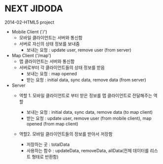 # NEXT JIDODA

2014-02-HTML5 project

- Mobile Client ('/')
  - 모바일 클라이언트는 서버와 통신함
  - 서버로 자신의 상태 정보를 보내줌
    - 보내는 요청 : update user, remove user (from server)
- Map Client ('/map')
  - 맵 클라이언트는 서버와 통신함
  - 서버로부터 각 클라이언트들의 상태 정보를 받음
    - 보내는 요청 : map opened
    - 받는 요청 : initial data, sync data, remove data (from server)
- Server
  - 역할 1. 모바일 클라이언트로 부터 받은 정보를 맵 클라이언트로 전달해주는 역할
    - 보내는 요청 : initial data, sync data, remove data (to map client)
    - 받는 요청 : update user, remove user (from mobile client), map opened (from map client)

  - 역할2. 모바일 클라이언트들의 정보를 받아서 저장함
    - 저장하는 곳 : totalData
    - 사용하는 함수 : updateData, removeData, allData(전체 데이터를 리스트 형태로 반환함)
    
